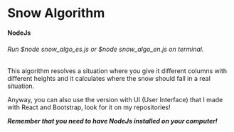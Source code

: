 
# Snow Algorithm
**NodeJs**

###### Run $node snow_algo_es.js or $node snow_algo_en.js on terminal.

This algorithm resolves a situation where you give it different columns 
with different heights and it calculates where the snow should fall in 
a real situation.

Anyway, you can also use the version with UI (User Interface) that I made
with React and Bootstrap, look for it on my repositories!


***Remember that you need to have NodeJs installed on your computer!***